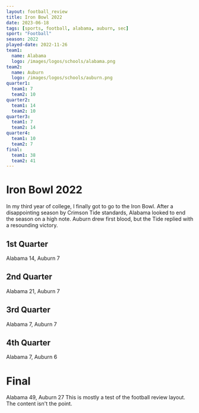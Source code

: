 ```yaml
---
layout: football_review
title: Iron Bowl 2022
date: 2023-06-18
tags: [sports, football, alabama, auburn, sec]
sport: "Football"
season: 2022
played-date: 2022-11-26
team1:
  name: Alabama
  logo: /images/logos/schools/alabama.png
team2:
  name: Auburn
  logo: /images/logos/schools/auburn.png
quarter1:
  team1: 7
  team2: 10
quarter2:
  team1: 14
  team2: 10
quarter3:
  team1: 7
  team2: 14
quarter4:
  team1: 10
  team2: 7
final:
  team1: 38
  team2: 41
---
```


# Iron Bowl 2022
In my third year of college, I finally got to go to the Iron Bowl. After a disappointing season by Crimson Tide standards, Alabama looked to end the season on a high note. Auburn drew first blood, but the Tide replied with a resounding victory.

## 1st Quarter
Alabama 14, Auburn 7

## 2nd Quarter
Alabama 21, Auburn 7

## 3rd Quarter
Alabama 7, Auburn 7

## 4th Quarter
Alabama 7, Auburn 6

# Final
Alabama 49, Auburn 27
This is mostly a test of the football review layout. The content isn't the point.

